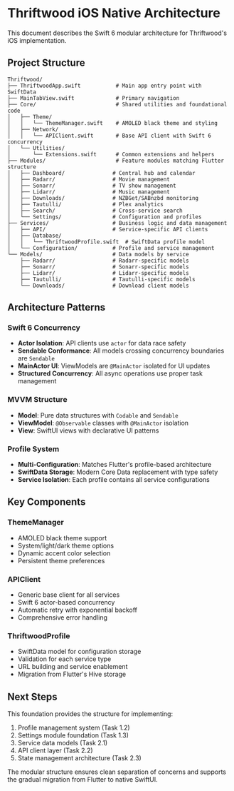# Thriftwood iOS Native Architecture

This document describes the Swift 6 modular architecture for Thriftwood's iOS implementation.

## Project Structure

```
Thriftwood/
├── ThriftwoodApp.swift           # Main app entry point with SwiftData
├── MainTabView.swift             # Primary navigation
├── Core/                         # Shared utilities and foundational code
│   ├── Theme/
│   │   └── ThemeManager.swift    # AMOLED black theme and styling
│   ├── Network/
│   │   └── APIClient.swift       # Base API client with Swift 6 concurrency
│   └── Utilities/
│       └── Extensions.swift      # Common extensions and helpers
├── Modules/                      # Feature modules matching Flutter structure
│   ├── Dashboard/               # Central hub and calendar
│   ├── Radarr/                  # Movie management
│   ├── Sonarr/                  # TV show management
│   ├── Lidarr/                  # Music management
│   ├── Downloads/               # NZBGet/SABnzbd monitoring
│   ├── Tautulli/                # Plex analytics
│   ├── Search/                  # Cross-service search
│   └── Settings/                # Configuration and profiles
├── Services/                    # Business logic and data management
│   ├── API/                     # Service-specific API clients
│   ├── Database/
│   │   └── ThriftwoodProfile.swift  # SwiftData profile model
│   └── Configuration/           # Profile and service management
└── Models/                      # Data models by service
    ├── Radarr/                  # Radarr-specific models
    ├── Sonarr/                  # Sonarr-specific models
    ├── Lidarr/                  # Lidarr-specific models
    ├── Tautulli/                # Tautulli-specific models
    └── Downloads/               # Download client models
```

## Architecture Patterns

### Swift 6 Concurrency

- **Actor Isolation**: API clients use `actor` for data race safety
- **Sendable Conformance**: All models crossing concurrency boundaries are `Sendable`
- **MainActor UI**: ViewModels are `@MainActor` isolated for UI updates
- **Structured Concurrency**: All async operations use proper task management

### MVVM Structure

- **Model**: Pure data structures with `Codable` and `Sendable`
- **ViewModel**: `@Observable` classes with `@MainActor` isolation
- **View**: SwiftUI views with declarative UI patterns

### Profile System

- **Multi-Configuration**: Matches Flutter's profile-based architecture
- **SwiftData Storage**: Modern Core Data replacement with type safety
- **Service Isolation**: Each profile contains all service configurations

## Key Components

### ThemeManager

- AMOLED black theme support
- System/light/dark theme options
- Dynamic accent color selection
- Persistent theme preferences

### APIClient

- Generic base client for all services
- Swift 6 actor-based concurrency
- Automatic retry with exponential backoff
- Comprehensive error handling

### ThriftwoodProfile

- SwiftData model for configuration storage
- Validation for each service type
- URL building and service enablement
- Migration from Flutter's Hive storage

## Next Steps

This foundation provides the structure for implementing:

1. Profile management system (Task 1.2)
2. Settings module foundation (Task 1.3)
3. Service data models (Task 2.1)
4. API client layer (Task 2.2)
5. State management architecture (Task 2.3)

The modular structure ensures clean separation of concerns and supports the gradual migration from Flutter to native SwiftUI.
